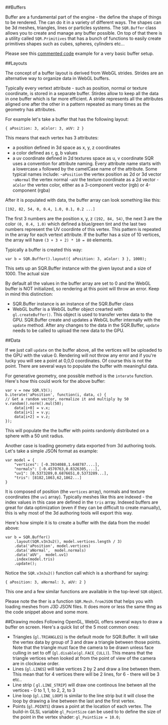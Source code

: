 ##Buffers

Buffer are a fundamental part of the engine - the define the shape of things to be rendered. The can do it in a variety of different ways. The shapes can be 3d meshes, triangles, lines or particles systems. The `SQR.Buffer` class allows you to create and manage any buffer possible. On top of that there is a utility called `SQR.Primitives` that has a bunch of functions to easily create primitives shapes such as cubes, spheres, cylinders etc...

Please see this [commented code](../tutorials/understanding-buffers.html) example for a very basic buffer setup.

##Layouts

The concept of a buffer layout is derived from WebGL strides. Strides are an alternative way to organize data in WebGL buffers.

Typically every vertext attribute - such as position, normal or texture coordinate, is stored in a separate buffer. Stirdes allow to keep all the data in one buffer which is far more efficient. A stride represents all the attributes aligned one after the other in a pattern repeated as many times as the geometry has attributes.

For example let's take a buffer that has the following layout:
```
{ aPosition: 3, aColor: 3, aUV: 2 }
```
This means that each vertex has 3 attributes: 
- a position defined in 3d space as x, y, z coordinates
- a color defined as r, g, b values
- a uv coordinate defined in 2d textures space as u, v coordinate
SQR uses a convention for attribute naming. Every attribute name starts with a lowercase `a` followed by the camelCase name of the attribute. Some typical names include:
-`aPosition` the vertex position as 2d or 3d vector
-`aNormal` the vertex normal
-`aUV` the texture coordinate as a 2d vector
-`aColor` the vertex color, either as a 3-component vector (rgb) or 4-component (rgba)

After it is populated with data, the buffer array can look something like this:
```
[192, 82, 54, 0, 0.4, 1.0, 0.1, 0.2 ...]
```
The first 3 numbers are the position x, y, z `(192, 84, 54)`, the next 3 are the color `(0, 0.4, 1.0)` which defined a blue/green tint and the last two numbers represent the UV coordinte of this vertex. This pattern is repeated in the array for each vertext attribute. If the buffer has a size of 10 vertices, the array will have `(3 + 3 + 2) * 10 = 80` elements.

Typically a buffer is created this way:
```
var b = SQR.Buffer().layout({ aPosition: 3, aColor: 3 }, 1000);
```
This sets up an SQR.Buffer instance with the given layout and a size of 1000. The actual size

By default all the values in the buffer array are set to 0 and the WebGL buffer is NOT initialized, so rendering at this point will throw an error. Keep in mind this distinction: 
- SQR.Buffer instance is an instance of the SQR.Buffer class
- WebGL buffer is a WebGL buffer object crearted with `gl.createBuffer()`. This object is used to transfer vertex data to the GPU. SQR.Buffer create and updates a WebGL buffer internally with the `update` method. After any changes to the data in the SQR.Buffer, `update` needs to be called to upload the new data to the GPU.

##Data

If we just call `update` on the buffer above, all the vertices will be uploaded to the GPU with the value 0. Rendering will not throw any error and if you're lucky you will see a point at 0,0,0 coordinates. Of course this is not the point. There are several ways to populate the buffer with meaningful data. 

For generative geometry, one possible method is the `interate` function. Here's how this could work for the above buffer:
```
var v = new SQR.V3();
b.iterate('aPosition', function(i, data, c) {
// Get a random vector, normalize it and multiply by 50
v.random().norm().mul(50);
    data[i+0] = v.x;
    data[i+1] = v.y;
    data[i+2] = v.z;
});
```
This will populate the the buffer with points randomly distributed on a sphere with a 50 unit radius.

Another case is loading geometry data exported from 3d authoring tools. Let's take a simple JSON format as example:
```
var model = {
    "vertices": [-0.3934088,1.648787....],
    "normals": [-0.4570763,0.8326305,...],
    "uv1": [0.5373289,0.6876651,0.5373289...],
    "tris": [8182,1863,62,1862...]
}
```
It is composed of position (the `vertices` array), normals and texture coordinates (the `uv1` array). Typically meshes like this are indexed - the index values in this case are defined in the `tris` array. Indexed buffers are great for data optimization (even if they can be difficult to create manually), this is why most of the 3d authoring tools will export this way. 

Here's how simple it is to create a buffer with the data from the model above:
```
var b = SQR.Buffer()
    .layout(SQR.v3n3u2(), model.vertices.length / 3)
    .data('aPosition', model.vertices)
    .data('aNormal',  model.normals)
    .data('aUV',  model.uv1)
    .index(model.tris)
    .update();
```
Notice the `SQR.v3n3u2()` function call which is a shorthand for saying:
```
{ aPosition: 3, aNormal: 3, aUV: 2 }
```
This one and a few similar functions are available in the top-level `SQR` object.

Please note the ther is a function `SQR.Mesh.fromJSON` that helps you with loading meshes from J3D JSON files. It does more or less the same thng as the code snippet above and some more.

##Drawing modes
Following OpenGL, WebGL offers several ways to draw a buffer on screen. Here's a quick list of the 5 most common ones:
- Triangles (`gl.TRIANGLES`) is the default mode for SQR.Buffer. It will take the vertex data by group of 3 and draw a triangle between those points. Note that the triangle must face the camera to be drawn unless face culling in set to off (`gl.disable(gl.FACE_CULL)`). This means that the triangle vertices when looked at from the point of view of the camera are in clockwise order.
- Lines (`gl.LINES`) will take vertices 2 by 2 and draw a line between them. This mean that for 4 vertices there will be 2 lines, for 6 - there will be 3 etc..
- Line strip ( `gl.LINE_STRIP`) will draw one continous line betwen all the vertices - 0 to 1, 1, to 2, 2, to 3
- Line loop (`gl.LINE_LOOP`) is similar to the line strip but it will close the loop by drawing a line between the last and the first vertex.
- Points (`gl.POINTS`) draws a point at the location of each vertex. The build-in GLSL variable `gl_PointSize` can be used to to define the size of the point in the vertex shader: `gl_PointSize = 10.0;`










